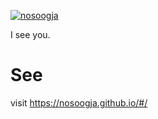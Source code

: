 [![nosoogja](favicon.ico)](https://nosoogja.github.io/#/)

I see you.

# See
visit https://nosoogja.github.io/#/
